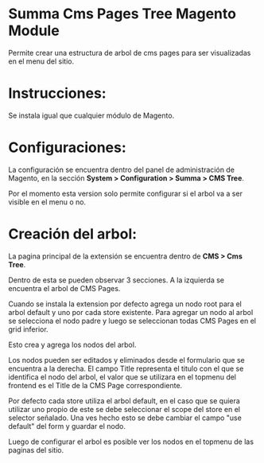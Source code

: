 Summa Cms Pages Tree Magento Module
=================

Permite crear una estructura de arbol de cms pages para ser visualizadas en el menu del sitio.


Instrucciones:
=================

Se instala igual que cualquier módulo de Magento.


Configuraciones:
=================
La configuración se encuentra dentro del panel de administración de Magento, en la sección **System > Configuration > Summa > CMS Tree**.

Por el momento esta version solo permite configurar si el arbol va a ser visible en el menu o no.


Creación del arbol:
=================

La pagina principal de la extensión se encuentra dentro de **CMS > Cms Tree**. 

Dentro de esta se pueden observar 3 secciones. A la izquierda se encuentra el arbol de CMS Pages.

Cuando se instala la extension por defecto agrega un nodo root para el arbol default y uno por cada store existente. Para agregar un nodo al arbol se selecciona el nodo padre y luego se seleccionan todas CMS Pages en el grid inferior.

Esto crea y agrega los nodos del arbol.

Los nodos pueden ser editados y eliminados desde el formulario que se encuentra a la derecha.
El campo Title representa el titulo con el que se identifica el nodo del arbol, el valor que se utilizara en el topmenu del frontend es el Title de la CMS Page correspondiente.

Por defecto cada store utiliza el arbol default, en el caso que se quiera utilizar uno propio de este se debe seleccionar el scope del store en el selector señalado. Una ves hecho esto se debe cambiar el campo "use default" del form y guardar el nodo.

Luego de configurar el arbol es posible ver los nodos en el topmenu de las paginas del sitio.
